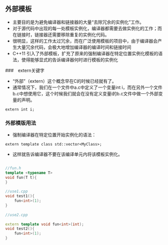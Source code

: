 ## 外部模板

- 主要目的是为避免编译器和链接器的大量“去除冗余的实例化”工作。
- 对于源代码中出现的每一处模板实例化，编译器都需要去做实例化的工作；而在链接时，链接器还需要移除重复的实例化代码。
- 很明显，这样的工作太过冗余，而在广泛使用模板的项目中，由于编译器会产生大量冗余代码，会极大地增加编译器的编译时间和链接时间
- C++11 引入了外部模板，扩充了原来的强制编译器在特定位置实例化模板的语法，使得能够显式的告诉编译器何时进行模板的实例化


###　extern关键字

- “外部”（extern）这个概念早在C的时候已经就有了。
- 通常情况下，我们在一个文件中a.c中定义了一个变量int i，而在另外一个文件b.c中想使用它，这个时候我们就会在没有定义变量i的b.c文件中做一个外部变量的声明。

```
extern int i;
```

### 外部模版用法

- 强制编译器在特定位置开始实例化的语法：

```
extern template class std::vector<MyClass>;  
```

- 这样就告诉编译器不要在该编译单元内将该模板实例化。

```cpp

//fun.h  
template <typename T>  
void fun(T t){  
}  
  
//use1.cpp  
void test1(){  
    fun<int>(1);  
}  
  
//use2.cpp  
  
extern template void fun<int>(int);  
void test2(){  
    fun<int>(1);  
} 
```